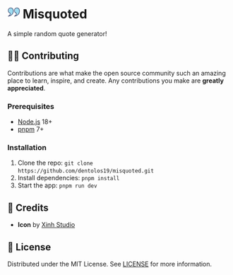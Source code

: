 <h1>
    <img src="icon.png" style="height: 1em;"/>
    <span>Misquoted</span>
</h1>

A simple random quote generator!

## 🧑‍💻 Contributing

Contributions are what make the open source community such an amazing place to learn, inspire, and create. Any contributions you make are **greatly appreciated**.

### Prerequisites

- [Node.js](https://nodejs.org) 18+
- [pnpm](https://pnpm.io) 7+

### Installation

1. Clone the repo: `git clone https://github.com/dentolos19/misquoted.git`
2. Install dependencies: `pnpm install`
3. Start the app: `pnpm run dev`

## 💖 Credits

- **Icon** by [Xinh Studio](https://flaticon.com/free-icon/left_11041809)

## 📜 License

Distributed under the MIT License. See [LICENSE](LICENSE) for more information.